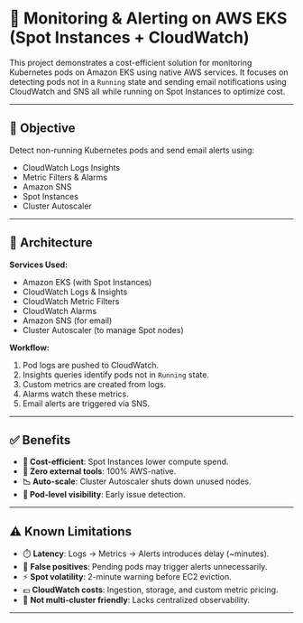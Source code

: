 # 🚀 Monitoring & Alerting on AWS EKS (Spot Instances + CloudWatch)

This project demonstrates a cost-efficient solution for monitoring Kubernetes pods on Amazon EKS using native AWS services. It focuses on detecting pods not in a `Running` state and sending email notifications using CloudWatch and SNS all while running on Spot Instances to optimize cost.

---

## 📌 Objective

Detect non-running Kubernetes pods and send email alerts using:
- CloudWatch Logs Insights
- Metric Filters & Alarms
- Amazon SNS
- Spot Instances
- Cluster Autoscaler

---

## 🧱 Architecture

**Services Used:**
- Amazon EKS (with Spot Instances)
- CloudWatch Logs & Insights
- CloudWatch Metric Filters
- CloudWatch Alarms
- Amazon SNS (for email)
- Cluster Autoscaler (to manage Spot nodes)

**Workflow:**
1. Pod logs are pushed to CloudWatch.
2. Insights queries identify pods not in `Running` state.
3. Custom metrics are created from logs.
4. Alarms watch these metrics.
5. Email alerts are triggered via SNS.

---

## ✅ Benefits

- **💸 Cost-efficient**: Spot Instances lower compute spend.
- **🧰 Zero external tools**: 100% AWS-native.
- **📉 Auto-scale**: Cluster Autoscaler shuts down unused nodes.
- **📍 Pod-level visibility**: Early issue detection.

---

## ⚠️ Known Limitations

- ⏱️ **Latency**: Logs → Metrics → Alerts introduces delay (~minutes).
- 📩 **False positives**: Pending pods may trigger alerts unnecessarily.
- ⚡ **Spot volatility**: 2-minute warning before EC2 eviction.
- 💵 **CloudWatch costs**: Ingestion, storage, and custom metric pricing.
- 🧵 **Not multi-cluster friendly**: Lacks centralized observability.

---
